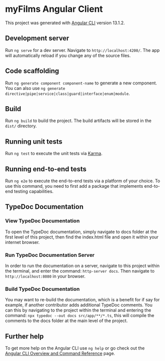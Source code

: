 # myFilms Angular Client

This project was generated with [Angular CLI](https://github.com/angular/angular-cli) version 13.1.2.

## Development server

Run `ng serve` for a dev server. Navigate to `http://localhost:4200/`. The app will automatically reload if you change any of the source files.

## Code scaffolding

Run `ng generate component component-name` to generate a new component. You can also use `ng generate directive|pipe|service|class|guard|interface|enum|module`.

## Build

Run `ng build` to build the project. The build artifacts will be stored in the `dist/` directory.

## Running unit tests

Run `ng test` to execute the unit tests via [Karma](https://karma-runner.github.io).

## Running end-to-end tests

Run `ng e2e` to execute the end-to-end tests via a platform of your choice. To use this command, you need to first add a package that implements end-to-end testing capabilities.

## TypeDoc Documentation

### View TypeDoc Documentation

To open the TypeDoc documentation, simply navigate to docs folder at the first level of this project, then find the index.html file and open it within your internet browser.

### Run TypeDoc Documentation Server

In order to run the documentation on a server, navigate to this project within the terminal, and enter the command: `http-server docs`. Then navigate to `http://localhost:8080` in your browser.

### Build TypeDoc Documentation

You may want to re-build the documentation, which is a benefit for if say for example, if another contributor adds additional TypeDoc comments. You can this by navigating to the project within the terminal and entering the command: `npx typedoc --out docs src/app/**/*.ts`, this will compile the comments to the docs folder at the main level of the project.

## Further help

To get more help on the Angular CLI use `ng help` or go check out the [Angular CLI Overview and Command Reference](https://angular.io/cli) page.
